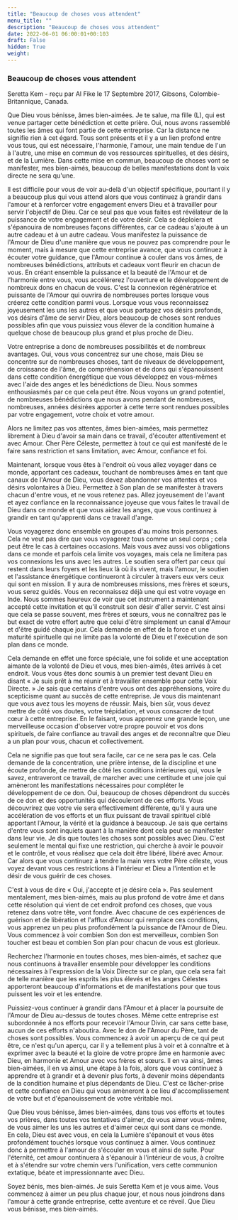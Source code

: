 ```yaml
---
title: "Beaucoup de choses vous attendent"
menu_title: ""
description: "Beaucoup de choses vous attendent"
date: 2022-06-01 06:00:01+00:103
draft: False
hidden: True
weight:
---
```

### Beaucoup de choses vous attendent

Seretta Kem - reçu par Al Fike le 17 Septembre 2017, Gibsons, Colombie-Britannique, Canada.

Que Dieu vous bénisse, âmes bien-aimées. Je te salue, ma fille (L), qui est venue partager cette bénédiction et cette prière. Oui, nous avons rassemblé toutes les âmes qui font partie de cette entreprise. Car la distance ne signifie rien à cet égard. Tous sont présents et il y a un lien profond entre vous tous, qui est nécessaire, l'harmonie, l'amour, une main tendue de l'un à l'autre, une mise en commun de vos ressources spirituelles, et des désirs, et de la Lumière. Dans cette mise en commun, beaucoup de choses vont se manifester, mes bien-aimés, beaucoup de belles manifestations dont la voix directe ne sera qu'une.

Il est difficile pour vous de voir au-delà d'un objectif spécifique, pourtant il y a beaucoup plus qui vous attend alors que vous continuez à grandir dans l'amour et à renforcer votre engagement envers Dieu et à travailler pour servir l'objectif de Dieu. Car ce seul pas que vous faites est révélateur de la puissance de votre engagement et de votre désir. Cela se déploiera et s'épanouira de nombreuses façons différentes, car ce cadeau s'ajoute à un autre cadeau et à un autre cadeau. Vous manifestez la puissance de l'Amour de Dieu d'une manière que vous ne pouvez pas comprendre pour le moment, mais à mesure que cette entreprise avance, que vous continuez à écouter votre guidance, que l'Amour continue à couler dans vos âmes, de nombreuses bénédictions, attributs et cadeaux vont fleurir en chacun de vous. En créant ensemble la puissance et la beauté de l'Amour et de l'harmonie entre vous, vous accélérerez l'ouverture et le développement de nombreux dons en chacun de vous. C'est la connexion régénératrice et puissante de l'Amour qui ouvrira de nombreuses portes lorsque vous créerez cette condition parmi vous. Lorsque vous vous reconnaissez joyeusement les uns les autres et que vous partagez vos désirs profonds, vos désirs d'âme de servir Dieu, alors beaucoup de choses sont rendues possibles afin que vous puissiez vous élever de la condition humaine à quelque chose de beaucoup plus grand et plus proche de Dieu.

Votre entreprise a donc de nombreuses possibilités et de nombreux avantages. Oui, vous vous concentrez sur une chose, mais Dieu se concentre sur de nombreuses choses, tant de niveaux de développement, de croissance de l'âme, de compréhension et de dons qui s'épanouissent dans cette condition énergétique que vous développez en vous-mêmes avec l'aide des anges et les bénédictions de Dieu. Nous sommes enthousiasmés par ce que cela peut être. Nous voyons un grand potentiel, de nombreuses bénédictions que nous avons pendant de nombreuses, nombreuses, années désirées apporter à cette terre sont rendues possibles par votre engagement, votre choix et votre amour.

Alors ne limitez pas vos attentes, âmes bien-aimées, mais permettez librement à Dieu d'avoir sa main dans ce travail, d'écouter attentivement et avec Amour. Cher Père Céleste, permettez à tout ce qui est manifesté de le faire sans restriction et sans limitation, avec Amour, confiance et foi.

Maintenant, lorsque vous êtes à l'endroit où vous allez voyager dans ce monde, apportant ces cadeaux, touchant de nombreuses âmes en tant que canaux de l'Amour de Dieu, vous devez abandonner vos attentes et vos désirs volontaires à Dieu. Permettez à Son plan de se manifester à travers chacun d'entre vous, et ne vous retenez pas. Allez joyeusement de l'avant et ayez confiance en la reconnaissance joyeuse que vous faites le travail de Dieu dans ce monde et que vous aidez les anges, que vous continuez à grandir en tant qu'apprenti dans ce travail d'ange.

Vous voyagerez donc ensemble en groupes d'au moins trois personnes. Cela ne veut pas dire que vous voyagerez tous comme un seul corps ; cela peut être le cas à certaines occasions. Mais vous avez aussi vos obligations dans ce monde et parfois cela limite vos voyages, mais cela ne limitera pas vos connexions les uns avec les autres. Le soutien sera offert par ceux qui restent dans leurs foyers et les lieux là où ils vivent, mais l'amour, le soutien et l'assistance énergétique continueront à circuler à travers eux vers ceux qui sont en mission. Il y aura de nombreuses missions, mes frères et sœurs, vous serez guidés. Vous en reconnaissez déjà une qui est votre voyage en Inde. Nous sommes heureux de voir que cet instrument a maintenant accepté cette invitation et qu'il construit son désir d'aller servir. C'est ainsi que cela se passe souvent, mes frères et sœurs, vous ne connaîtrez pas le but exact de votre effort autre que celui d'être simplement un canal d'Amour et d'être guidé chaque jour. Cela demande en effet de la force et une maturité spirituelle qui ne limite pas la volonté de Dieu et l'exécution de son plan dans ce monde. 

Cela demande en effet une force spéciale, une foi solide et une acceptation aimante de la volonté de Dieu et vous, mes bien-aimés, êtes arrivés à cet endroit. Vous vous êtes donc soumis à un premier test devant Dieu en disant « Je suis prêt à me réunir et à travailler ensemble pour cette Voix Directe. » Je sais que certains d'entre vous ont des appréhensions, voire du scepticisme quant au succès de cette entreprise. Je vous dis maintenant que vous avez tous les moyens de réussir. Mais, bien sûr, vous devez mettre de côté vos doutes, votre trépidation, et vous consacrer de tout cœur à cette entreprise. En le faisant, vous apprenez une grande leçon, une merveilleuse occasion d'observer votre propre pouvoir et vos dons spirituels, de faire confiance au travail des anges et de reconnaître que Dieu a un plan pour vous, chacun et collectivement.

Cela ne signifie pas que tout sera facile, car ce ne sera pas le cas. Cela demande de la concentration, une prière intense, de la discipline et une écoute profonde, de mettre de côté les conditions intérieures qui, vous le savez, entraveront ce travail, de marcher avec une certitude et une joie qui amèneront les manifestations nécessaires pour compléter le développement de ce don. Oui, beaucoup de choses dépendront du succès de ce don et des opportunités qui découleront de ces efforts. Vous découvrirez que votre vie sera effectivement différente, qu'il y aura une accélération de vos efforts et un flux puissant de travail spirituel ciblé apportant l'Amour, la vérité et la guidance à beaucoup. Je sais que certains d'entre vous sont inquiets quant à la manière dont cela peut se manifester dans leur vie. Je dis que toutes les choses sont possibles avec Dieu. C'est seulement le mental qui fixe une restriction, qui cherche à avoir le pouvoir et le contrôle, et vous réalisez que cela doit être libéré, libéré avec Amour. Car alors que vous continuez à tendre la main vers votre Père céleste, vous voyez devant vous ces restrictions à l'intérieur et Dieu a l'intention et le désir de vous guérir de ces choses. 

C'est à vous de dire « Oui, j'accepte et je désire cela ». Pas seulement mentalement, mes bien-aimés, mais au plus profond de votre âme et dans cette résolution qui vient de cet endroit profond ces choses, que vous retenez dans votre tête, vont fondre. Avec chacune de ces expériences de guérison et de libération et l'afflux d'Amour qui remplace ces conditions, vous apprenez un peu plus profondément la puissance de l'Amour de Dieu. Vous commencez à voir combien Son don est merveilleux, combien Son toucher est beau et combien Son plan pour chacun de vous est glorieux.

Recherchez l'harmonie en toutes choses, mes bien-aimés, et sachez que nous continuons à travailler ensemble pour développer les conditions nécessaires à l'expression de la Voix Directe sur ce plan, que cela sera fait de telle manière que les esprits les plus élevés et les anges Célestes apporteront beaucoup d'informations et de manifestations pour que tous puissent les voir et les entendre.

Puissiez-vous continuer à grandir dans l'Amour et à placer la poursuite de l'Amour de Dieu au-dessus de toutes choses. Même cette entreprise est subordonnée à nos efforts pour recevoir l'Amour Divin, car sans cette base, aucun de ces efforts n'aboutira. Avec le don de l'Amour du Père, tant de choses sont possibles. Vous commencez à avoir un aperçu de ce qui peut être, ce n'est qu'un aperçu, car il y a tellement plus à voir et à connaître et à exprimer avec la beauté et la gloire de votre propre âme en harmonie avec Dieu, en harmonie et Amour avec vos frères et sœurs. Il en va ainsi, âmes bien-aimées, il en va ainsi, une étape à la fois, alors que vous continuez à apprendre et à grandir et à devenir plus forts, à devenir moins dépendants de la condition humaine et plus dépendants de Dieu. C'est ce lâcher-prise et cette confiance en Dieu qui vous amèneront à ce lieu d'accomplissement de votre but et d'épanouissement de votre véritable moi.

Que Dieu vous bénisse, âmes bien-aimées, dans tous vos efforts et toutes vos prières, dans toutes vos tentatives d'aimer, de vous aimer vous-même, de vous aimer les uns les autres et d'aimer ceux qui sont dans ce monde. En cela, Dieu est avec vous, en cela la Lumière s'épanouit et vous êtes profondément touchés lorsque vous continuez à aimer. Vous continuez donc à permettre à l'amour de s'écouler en vous et ainsi de suite. Pour l'éternité, cet amour continuera à s'épanouir à l'intérieur de vous, à croître et à s'étendre sur votre chemin vers l'unification, vers cette communion extatique, béate et impressionnante avec Dieu.

Soyez bénis, mes bien-aimés. Je suis Seretta Kem et je vous aime. Vous commencez à aimer un peu plus chaque jour, et nous nous joindrons dans l'amour à cette grande entreprise, cette aventure et ce réveil. Que Dieu vous bénisse, mes bien-aimés.
